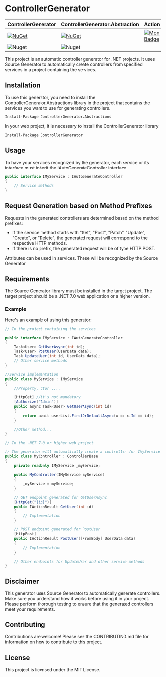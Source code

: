 # ControllerGenerator
| ControllerGenerator | ControllerGenerator.Abstraction | Action |
|------------------|------------------|------------------|
| [![NuGet](https://img.shields.io/nuget/v/ControllerGenerator?label=ControllerGenerator)](https://www.nuget.org/packages/ControllerGenerator)       | [![NuGet](https://img.shields.io/nuget/v/ControllerGenerator.Abstraction?label=ControllerGenerator.Abstraction)](https://www.nuget.org/packages/ControllerGenerator)         | [![Mon Badge](https://github.com/cloud0259/ControllerGenerator/workflows/.build/badge.svg)](https://github.com/cloud0259/ControllerGenerator/actions)         |
| ![Nuget](https://img.shields.io/nuget/dt/ControllerGenerator?label=ControllerGenerator)         | ![Nuget](https://img.shields.io/nuget/dt/ControllerGenerator.Abstraction?label=ControllerGenerator.Abstraction)         |          |


This project is an automatic controller generator for .NET projects. It uses Source Generator to automatically create controllers from specified services in a project containing the services.

## Installation
To use this generator, you need to install the ControllerGenerator.Abstractions library in the project that contains the services you want to use for generating controllers.

```
Install-Package ControllerGenerator.Abstractions
```
In your web project, it is necessary to install the ControllerGenerator library
```
Install-Package ControllerGenerator
```

## Usage
To have your services recognized by the generator, each service or its interface must inherit the IAutoGenerateController interface.

```csharp
public interface IMyService : IAutoGenerateController
{
    // Service methods
}
```
## Request Generation based on Method Prefixes

Requests in the generated controllers are determined based on the method prefixes:

- If the service method starts with "Get", "Post", "Patch", "Update", "Create", or "Delete", the generated request will correspond to the respective HTTP methods.
- If there is no prefix, the generated request will be of type HTTP POST.

Attributes can be used in services. These will be recognized by the Source Generator

## Requirements
The Source Generator library must be installed in the target project. The target project should be a .NET 7.0 web application or a higher version.

### Example
Here's an example of using this generator:

```csharp
// In the project containing the services

public interface IMyService : IAutoGenerateController
{
    Task<User> GetUserAsync(int id);
    Task<User> PostUser(UserData data);
    Task UpdateUser(int id, UserData data);
    // Other service methods
}

//Service implementation
public class MyService : IMyService
{
    //Property, Ctor ....
    
    [HttpGet] //it's not mandatory
    [Authorize("Admin")]
    public async Task<User> GetUserAsync(int id)
    {
        return await userList.FirstOrDefaultAsync(x => x.Id == id);
    }

    //Other method...
}

// In the .NET 7.0 or higher web project

// The generator will automatically create a controller for IMyService with corresponding HTTP methods for each method in the service.
public class MyController : ControllerBase
{
    private readonly IMyService _myService;

    public MyController(IMyService myService)
    {
        _myService = myService;
    }

    // GET endpoint generated for GetUserAsync
    [HttpGet("{id}")]
    public IActionResult GetUser(int id)
    {
        // Implementation
    }

    // POST endpoint generated for PostUser
    [HttpPost]
    public IActionResult PostUser([FromBody] UserData data)
    {
        // Implementation
    }

    // Other endpoints for UpdateUser and other service methods
}
```
## Disclaimer
This generator uses Source Generator to automatically generate controllers. Make sure you understand how it works before using it in your project. Please perform thorough testing to ensure that the generated controllers meet your requirements.

## Contributing
Contributions are welcome! Please see the CONTRIBUTING.md file for information on how to contribute to this project.

## License
This project is licensed under the MIT License.
